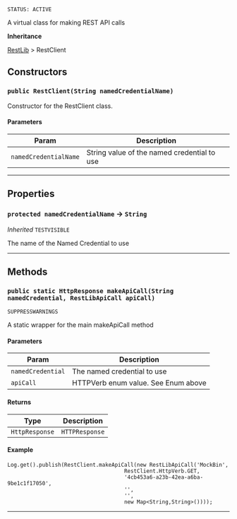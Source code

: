 `STATUS: ACTIVE`

A virtual class for making REST API calls

**Inheritance**

[RestLib](https://github.com/codefriar/ApexKit/wiki/RestLib)
&gt;
RestClient

## Constructors

### `public RestClient(String namedCredentialName)`

Constructor for the RestClient class.

#### Parameters

| Param                 | Description                                 |
| --------------------- | ------------------------------------------- |
| `namedCredentialName` | String value of the named credential to use |

---

## Properties

### `protected namedCredentialName` → `String`

_Inherited_
`TESTVISIBLE`

The name of the Named Credential to use

---

## Methods

### `public static HttpResponse makeApiCall(String namedCredential, RestLibApiCall apiCall)`

`SUPPRESSWARNINGS`

A static wrapper for the main makeApiCall method

#### Parameters

| Param             | Description                         |
| ----------------- | ----------------------------------- |
| `namedCredential` | The named credential to use         |
| `apiCall`         | HTTPVerb enum value. See Enum above |

#### Returns

| Type           | Description    |
| -------------- | -------------- |
| `HttpResponse` | `HTTPResponse` |

#### Example

```apex
Log.get().publish(RestClient.makeApiCall(new RestLibApiCall('MockBin',
                                     RestClient.HttpVerb.GET,
                                     '4cb453a6-a23b-42ea-a6ba-9be1c1f17050',
                                     '',
                                     '',
                                     new Map<String,String>())));
```

---
